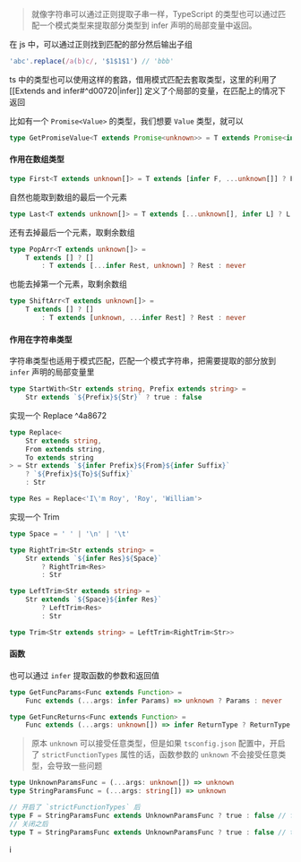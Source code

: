 > 就像字符串可以通过正则提取子串一样，TypeScript 的类型也可以通过匹配一个模式类型来提取部分类型到 infer 声明的局部变量中返回。

在 js 中，可以通过正则找到匹配的部分然后输出子组

```javascript
'abc'.replace(/a(b)c/, '$1$1$1') // 'bbb'
```

ts 中的类型也可以使用这样的套路，借用模式匹配去套取类型，这里的利用了 [[Extends and infer#^d00720|infer]] 定义了个局部的变量，在匹配上的情况下返回

比如有一个 `Promise<Value>` 的类型，我们想要 `Value` 类型，就可以

```typescript
type GetPromiseValue<T extends Promise<unknown>> = T extends Promise<infer Value> ? Value : never
```

#### 作用在数组类型

```typescript
type First<T extends unknown[]> = T extends [infer F, ...unknown[]] ? F: never
```

自然也能取到数组的最后一个元素

```typescript
type Last<T extends unknown[]> = T extends [...unknown[], infer L] ? L : never
```

还有去掉最后一个元素，取剩余数组

```typescript
type PopArr<T extends unknown[]> = 
	T extends [] ? [] 
		: T extends [...infer Rest, unknown] ? Rest : never
```

也能去掉第一个元素，取剩余数组

```typescript
type ShiftArr<T extends unknown[]> = 
	T extends [] ? []
		: T extends [unknown, ...infer Rest] ? Rest : never
```

#### 作用在字符串类型
字符串类型也适用于模式匹配，匹配一个模式字符串，把需要提取的部分放到 `infer` 声明的局部变量里

```typescript
type StartWith<Str extends string, Prefix extends string> = 
	Str extends `${Prefix}${Str}` ? true : false
```

实现一个 Replace ^4a8672

```typescript
type Replace<
	Str extends string,
	From extends string,
	To extends string
> = Str extends `${infer Prefix}${From}${infer Suffix}` 
	? `${Prefix}${To}${Suffix}`
	: Str

type Res = Replace<'I\'m Roy', 'Roy', 'William'>
```

实现一个 Trim

```ts
type Space = ' ' | '\n' | '\t'

type RightTrim<Str extends string> = 
	Str extends `${infer Res}${Space}` 
		? RightTrim<Res>
		: Str

type LeftTrim<Str extends string> = 
	Str extends `${Space}${infer Res}`
		? LeftTrim<Res>
		: Str

type Trim<Str extends string> = LeftTrim<RightTrim<Str>>
```

#### 函数
也可以通过 `infer` 提取函数的参数和返回值

```typescript
type GetFuncParams<Func extends Function> = 
	Func extends (...args: infer Params) => unknown ? Params : never

type GetFuncReturns<Func extends Function> = 
	Func extends (...args: unknown[]) => infer ReturnType ? ReturnType : never
```


> 原本 `unknown` 可以接受任意类型，但是如果 `tsconfig.json` 配置中，开启了 `strictFunctionTypes` 属性的话，函数参数的 `unknown` 不会接受任意类型，会导致一些问题

```typescript
type UnknownParamsFunc = (...args: unknown[]) => unknown
type StringParamsFunc = (...args: string[]) => unknown

// 开启了 `strictFunctionTypes` 后
type F = StringParamsFunc extends UnknownParamsFunc ? true : false // false
// 关闭之后
type T = StringParamsFunc extends UnknownParamsFunc ? true : false // true

```
i


